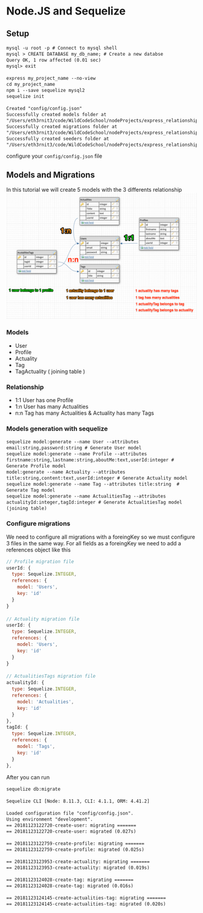 # Node.JS and Sequelize
## Setup
```shell
mysql -u root -p # Connect to mysql shell
mysql > CREATE DATABASE my_db_name; # Create a new databse
Query OK, 1 row affected (0.01 sec)
mysql> exit

express my_project_name --no-view
cd my_project_name
npm i --save sequelize mysql2
sequelize init

Created "config/config.json"
Successfully created models folder at "/Users/eth3rnit3/code/WildCodeSchool/nodeProjects/express_relationship/models".
Successfully created migrations folder at "/Users/eth3rnit3/code/WildCodeSchool/nodeProjects/express_relationship/migrations".
Successfully created seeders folder at "/Users/eth3rnit3/code/WildCodeSchool/nodeProjects/express_relationship/seeders".
```

configure your `config/config.json` file

## Models and Migrations
In this tutorial we will create 5 models with the 3 differents relationship
![db_schema](./public/images/express_relationship.png)
### Models
- User
- Profile
- Actuality
- Tag
- TagActuality ( joining table )
### Relationship
- 1:1 User has one Profile
- 1:n User has many Actualities
- n:n Tag has many Actualities & Actuality has many Tags
### Models generation with sequelize
```shell
sequelize model:generate --name User --attributes email:string,password:string # Generate User model
sequelize model:generate --name Profile --attributes firstname:string,lastname:string,aboutMe:text,userId:integer # Generate Profile model
model:generate --name Actuality --attributes title:string,content:text,userId:integer # Generate Actuality model
sequelize model:generate --name Tag --attributes title:string  # Generate Tag model
sequelize model:generate --name ActualitiesTag --attributes actualityId:integer,tagId:integer # Generate ActualitiesTag model (joining table)
```
### Configure migrations
We need to configure all migrations with a foreingKey so we must configure 3 files in the same way.
For all fields as a foreingKey we need to add a references object like this
```javascript
// Profile migration file
userId: {
  type: Sequelize.INTEGER,
  references: {
    model: 'Users',
    key: 'id'
  }
}

// Actuality migration file
userId: {
  type: Sequelize.INTEGER,
  references: {
    model: 'Users',
    key: 'id'
  }
}

// ActualitiesTags migration file
actualityId: {
  type: Sequelize.INTEGER,
  references: {
    model: 'Actualities',
    key: 'id'
  }
},
tagId: {
  type: Sequelize.INTEGER,
  references: {
    model: 'Tags',
    key: 'id'
  }
},
```
After you can run
```shell
sequelize db:migrate

Sequelize CLI [Node: 8.11.3, CLI: 4.1.1, ORM: 4.41.2]

Loaded configuration file "config/config.json".
Using environment "development".
== 20181123122720-create-user: migrating =======
== 20181123122720-create-user: migrated (0.027s)

== 20181123122759-create-profile: migrating =======
== 20181123122759-create-profile: migrated (0.025s)

== 20181123123953-create-actuality: migrating =======
== 20181123123953-create-actuality: migrated (0.019s)

== 20181123124028-create-tag: migrating =======
== 20181123124028-create-tag: migrated (0.016s)

== 20181123124145-create-actualities-tag: migrating =======
== 20181123124145-create-actualities-tag: migrated (0.020s)
```
